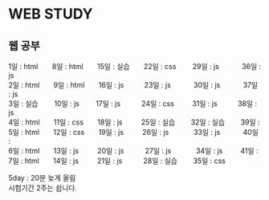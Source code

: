# WEB STUDY
## 웹 공부    

1일 : html  8일 : html  15일 : 실습  22일 : css   29일 : js    36일 : js  
2일 : html  9일 : html  16일 : js     23일 : js    30일 : js    37일 : js  
3일 : 실습   10일 : js   17일 : js   24일 : css    31일 : js     38일 : js  
4일 : html  11일 : css  18일 : js    25일 : 실습   32일 : 실습   39일 :  
5일 : html  12일 : css  19일 : js    26일 : js       33일 : js    40일 :  
6일 : html  13일 : js    20일 : js   27일 : js     34일 : js    41일 :  
7일 : html  14일 : js    21일 : js   28일 : 실습   35일 : css  
  
5day : 20분 늦게 올림  
시험기간 2주는 쉽니다.
  
